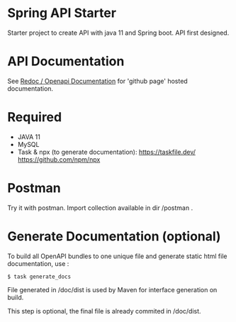# Spring API Starter

Starter project to create API with java 11 and Spring boot. API first designed. 

# API Documentation

See [Redoc / Openapi Documentation](https://remyranger.github.io/spring-api-starter/) for 'github page' hosted documentation.

# Required

* JAVA 11
* MySQL
* Task & npx (to generate documentation): https://taskfile.dev/ https://github.com/npm/npx

# Postman

Try it with postman. Import collection available in dir /postman .

# Generate Documentation (optional)

To build all OpenAPI bundles to one unique file and generate static html file documentation, use :

`$ task generate_docs`

File generated in /doc/dist is used by Maven for interface generation on build.

This step is optional, the final file is already commited in /doc/dist.